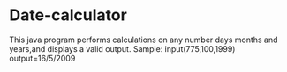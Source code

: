 # Date-calculator
This java program performs calculations on any number days months and years,and displays a valid output. 
Sample: input(775,100,1999) output=16/5/2009
